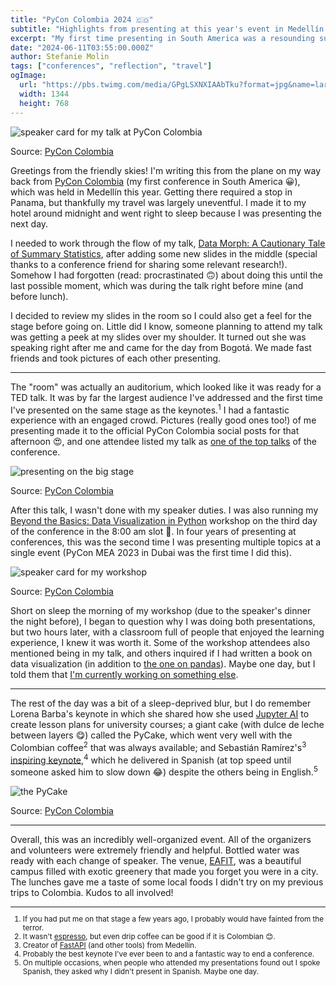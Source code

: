 ```yaml
---
title: "PyCon Colombia 2024 🇨🇴"
subtitle: "Highlights from presenting at this year's event in Medellín."
excerpt: "My first time presenting in South America was a resounding success. In addition to giving a talk in the largest room I've presented in to date, I also delivered a workshop in one of the classrooms at the EAFIT university in Medellín – all a part of PyCon Colombia 2024."
date: "2024-06-11T03:55:00.000Z"
author: Stefanie Molin
tags: ["conferences", "reflection", "travel"]
ogImage:
  url: "https://pbs.twimg.com/media/GPgLSXNXIAAbTku?format=jpg&name=large"
  width: 1344
  height: 768
---
```


![speaker card for my talk at PyCon Colombia](https://pbs.twimg.com/media/GOXCgBvWUAAU2ns?format=jpg&name=large)

<figcaption>

Source: [PyCon Colombia](https://twitter.com/pyconcolombia/status/1794053884719112698)

</figcaption>

Greetings from the friendly skies! I'm writing this from the plane on my way back from [PyCon Colombia](https://2024.pycon.co/) (my first conference in South America 😀), which was held in Medellín this year. Getting there required a stop in Panama, but thankfully my travel was largely uneventful. I made it to my hotel around midnight and went right to sleep because I was presenting the next day.

I needed to work through the flow of my talk, [Data Morph: A Cautionary Tale of Summary Statistics](/talks/#data-morph-a-cautionary-tale-of-summary-statistics), after adding some new slides in the middle (special thanks to a conference friend for sharing some relevant research!). Somehow I had forgotten (read: procrastinated 🙃) about doing this until the last possible moment, which was during the talk right before mine (and before lunch).

I decided to review my slides in the room so I could also get a feel for the stage before going on. Little did I know, someone planning to attend my talk was getting a peek at my slides over my shoulder. It turned out she was speaking right after me and came for the day from Bogotá. We made fast friends and took pictures of each other presenting.

---

The "room" was actually an auditorium, which looked like it was ready for a TED talk. It was by far the largest audience I've addressed and the first time I've presented on the same stage as the keynotes.<sup>1</sup> I had a fantastic experience with an engaged crowd. Pictures (really good ones too!) of me presenting made it to the official PyCon Colombia social posts for that afternoon 😍, and one attendee listed my talk as [one of the top talks](https://www.linkedin.com/posts/matiasrebolledodezerega_pycon-pyconcolombia2024-activity-7206064883895820289-8dRY) of the conference.

![presenting on the big stage](https://pbs.twimg.com/media/GPgLSXNXIAAbTku?format=jpg&name=large)

<figcaption>

Source: [PyCon Colombia](https://twitter.com/pyconcolombia/status/1799200478024311235)

</figcaption>

After this talk, I wasn't done with my speaker duties. I was also running my [Beyond the Basics: Data Visualization in Python](/workshops/python-data-viz-workshop/) workshop on the third day of the conference in the 8:00 am slot 🙈. In four years of presenting at conferences, this was the second time I was presenting multiple topics at a single event (PyCon MEA 2023 in Dubai was the first time I did this).

![speaker card for my workshop](https://pbs.twimg.com/media/GPEZspqXIAALmRK?format=jpg&name=large)

<figcaption>

Source: [PyCon Colombia](https://twitter.com/pyconcolombia/status/1797245983841034423)

</figcaption>

Short on sleep the morning of my workshop (due to the speaker's dinner the night before), I began to question why I was doing both presentations, but two hours later, with a classroom full of people that enjoyed the learning experience, I knew it was worth it. Some of the workshop attendees also mentioned being in my talk, and others inquired if I had written a book on data visualization (in addition to [the one on pandas](/books/Hands-On-Data-Analysis-with-Pandas-2nd-edition/)). Maybe one day, but I told them that [I'm currently working on something else](/blog/updates/2024/new-year-new-book/).

---

The rest of the day was a bit of a sleep-deprived blur, but I do remember Lorena Barba's keynote in which she shared how she used [Jupyter AI](https://jupyter-ai.readthedocs.io/en/latest/) to create lesson plans for university courses; a giant cake (with dulce de leche between layers 😋) called the PyCake, which went very well with the Colombian coffee<sup>2</sup> that was always available; and Sebastián Ramírez's<sup>3</sup> [inspiring keynote](https://www.youtube.com/watch?v=Ms4HxaJRKEg),<sup>4</sup> which he delivered in Spanish (at top speed until someone asked him to slow down 😂) despite the others being in English.<sup>5</sup>

![the PyCake](https://pbs.twimg.com/media/GPqUxZgWcAA8cWg?format=jpg&name=large)

<figcaption>

Source: [PyCon Colombia](https://twitter.com/pyconcolombia/status/1799914606929776740)

</figcaption>

---

Overall, this was an incredibly well-organized event. All of the organizers and volunteers were extremely friendly and helpful. Bottled water was ready with each change of speaker. The venue, [EAFIT](https://www.eafit.edu.co/), was a beautiful campus filled with exotic greenery that made you forget you were in a city. The lunches gave me a taste of some local foods I didn't try on my previous trips to Colombia. Kudos to all involved!

<small class="leading-snug">
<hr class="w-1/2" />

1. If you had put me on that stage a few years ago, I probably would have fainted from the terror.
2. It wasn't [espresso](https://www.youtube.com/watch?v=eVli-tstM5E), but even drip coffee can be good if it is Colombian 😊.
3. Creator of [FastAPI](https://fastapi.tiangolo.com/) (and other tools) from Medellín.
4. Probably the best keynote I've ever been to and a fantastic way to end a conference.
5. On multiple occasions, when people who attended my presentations found out I spoke Spanish, they asked why I didn't present in Spanish. Maybe one day.

</small>
